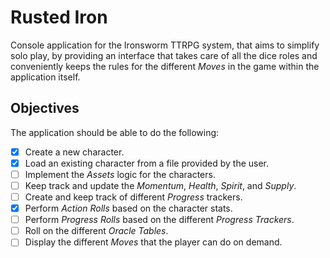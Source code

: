 # Rusted Iron

Console application for the Ironsworm TTRPG system, that aims to simplify solo play, by providing an interface that takes care of all the dice roles and conveniently keeps the rules for the different _Moves_ in the game within the application itself.

## Objectives

The application should be able to do the following:

- [x] Create a new character.
- [x] Load an existing character from a file provided by the user.
- [ ] Implement the _Assets_ logic for the characters.
- [ ] Keep track and update the _Momentum_, _Health_, _Spirit_, and _Supply_.
- [ ] Create and keep track of different _Progress_ trackers.
- [x] Perform _Action Rolls_ based on the character stats.
- [ ] Perform _Progress Rolls_ based on the different _Progress Trackers_.
- [ ] Roll on the different _Oracle Tables_.
- [ ] Display the different _Moves_ that the player can do on demand.